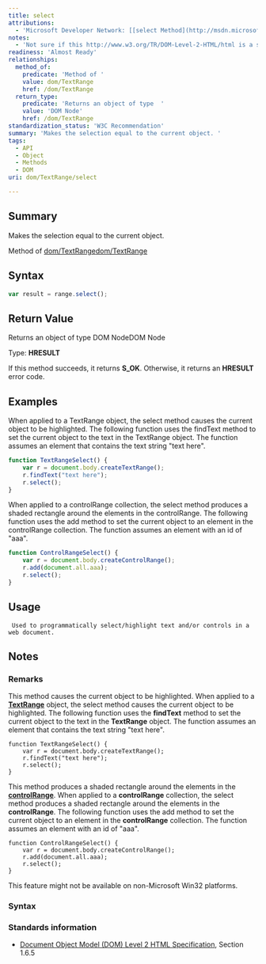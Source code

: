 ```yaml
---
title: select
attributions:
  - 'Microsoft Developer Network: [[select Method](http://msdn.microsoft.com/en-us/library/ie/ms536735(v=vs.85).aspx) Article]'
notes:
  - 'Not sure if this http://www.w3.org/TR/DOM-Level-2-HTML/html is a standard or not.... the MSDN doco has not w3 ref.... see Elliot/MSFT.'
readiness: 'Almost Ready'
relationships:
  method_of:
    predicate: 'Method of '
    value: dom/TextRange
    href: /dom/TextRange
  return_type:
    predicate: 'Returns an object of type  '
    value: 'DOM Node'
    href: /dom/TextRange
standardization_status: 'W3C Recommendation'
summary: 'Makes the selection equal to the current object. '
tags:
  - API
  - Object
  - Methods
  - DOM
uri: dom/TextRange/select

---
```

## <span>Summary</span>

Makes the selection equal to the current object.

Method of [dom/TextRange](/dom/TextRange)[dom/TextRange](/dom/TextRange)

## <span>Syntax</span>

``` js
var result = range.select();
```

## <span>Return Value</span>

Returns an object of type DOM NodeDOM Node

Type: **HRESULT**

If this method succeeds, it returns **S\_OK**. Otherwise, it returns an **HRESULT** error code.

## <span>Examples</span>

When applied to a TextRange object, the select method causes the current object to be highlighted. The following function uses the findText method to set the current object to the text in the TextRange object. The function assumes an element that contains the text string "text here".

``` js
function TextRangeSelect() {
    var r = document.body.createTextRange();
    r.findText("text here");
    r.select();
}
```

When applied to a controlRange collection, the select method produces a shaded rectangle around the elements in the controlRange. The following function uses the add method to set the current object to an element in the controlRange collection. The function assumes an element with an id of "aaa".

``` js
function ControlRangeSelect() {
    var r = document.body.createControlRange();
    r.add(document.all.aaa);
    r.select();
}
```

## <span>Usage</span>

     Used to programmatically select/highlight text and/or controls in a web document.

## <span>Notes</span>

### <span>Remarks</span>

This method causes the current object to be highlighted. When applied to a [**TextRange**](/dom/TextRange) object, the select method causes the current object to be highlighted. The following function uses the **findText** method to set the current object to the text in the **TextRange** object. The function assumes an element that contains the text string "text here".

    function TextRangeSelect() {
        var r = document.body.createTextRange();
        r.findText("text here");
        r.select();
    }

This method produces a shaded rectangle around the elements in the [**controlRange**](/dom/HTMLElement/controlRange). When applied to a **controlRange** collection, the select method produces a shaded rectangle around the elements in the **controlRange**. The following function uses the add method to set the current object to an element in the **controlRange** collection. The function assumes an element with an id of "aaa".

    function ControlRangeSelect() {
        var r = document.body.createControlRange();
        r.add(document.all.aaa);
        r.select();
    }

This feature might not be available on non-Microsoft Win32 platforms.

### <span>Syntax</span>

### <span>Standards information</span>

-   [Document Object Model (DOM) Level 2 HTML Specification](http://go.microsoft.com/fwlink/p/?linkid=196991), Section 1.6.5
